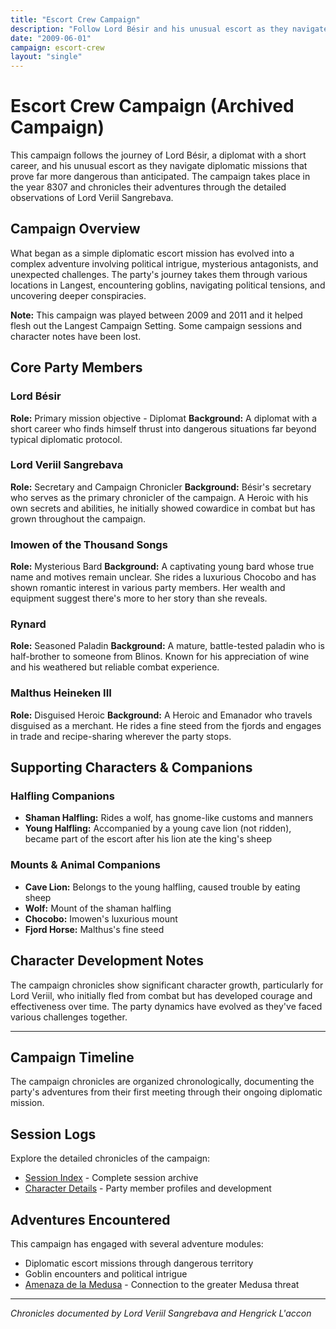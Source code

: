```yaml
---
title: "Escort Crew Campaign"
description: "Follow Lord Bésir and his unusual escort as they navigate diplomatic missions and unexpected dangers."
date: "2009-06-01"
campaign: escort-crew
layout: "single"
---
```


# Escort Crew Campaign (Archived Campaign)

This campaign follows the journey of Lord Bésir, a diplomat with a short career, and his unusual escort as they navigate diplomatic missions that prove far more dangerous than anticipated. The campaign takes place in the year 8307 and chronicles their adventures through the detailed observations of Lord Veriil Sangrebava.

## Campaign Overview

What began as a simple diplomatic escort mission has evolved into a complex adventure involving political intrigue, mysterious antagonists, and unexpected challenges. The party's journey takes them through various locations in Langest, encountering goblins, navigating political tensions, and uncovering deeper conspiracies.

**Note:** This campaign was played between 2009 and 2011 and it helped flesh out the Langest Campaign Setting. Some campaign sessions and character notes have been lost.

## Core Party Members

### **Lord Bésir**
**Role:** Primary mission objective - Diplomat
**Background:** A diplomat with a short career who finds himself thrust into dangerous situations far beyond typical diplomatic protocol.

### **Lord Veriil Sangrebava**
**Role:** Secretary and Campaign Chronicler
**Background:** Bésir's secretary who serves as the primary chronicler of the campaign. A Heroic with his own secrets and abilities, he initially showed cowardice in combat but has grown throughout the campaign.

### **Imowen of the Thousand Songs**
**Role:** Mysterious Bard
**Background:** A captivating young bard whose true name and motives remain unclear. She rides a luxurious Chocobo and has shown romantic interest in various party members. Her wealth and equipment suggest there's more to her story than she reveals.

### **Rynard**
**Role:** Seasoned Paladin
**Background:** A mature, battle-tested paladin who is half-brother to someone from Blinos. Known for his appreciation of wine and his weathered but reliable combat experience.

### **Malthus Heineken III**
**Role:** Disguised Heroic
**Background:** A Heroic and Emanador who travels disguised as a merchant. He rides a fine steed from the fjords and engages in trade and recipe-sharing wherever the party stops.

## Supporting Characters & Companions

### Halfling Companions
- **Shaman Halfling:** Rides a wolf, has gnome-like customs and manners
- **Young Halfling:** Accompanied by a young cave lion (not ridden), became part of the escort after his lion ate the king's sheep

### Mounts & Animal Companions
- **Cave Lion:** Belongs to the young halfling, caused trouble by eating sheep
- **Wolf:** Mount of the shaman halfling
- **Chocobo:** Imowen's luxurious mount
- **Fjord Horse:** Malthus's fine steed

## Character Development Notes

The campaign chronicles show significant character growth, particularly for Lord Veriil, who initially fled from combat but has developed courage and effectiveness over time. The party dynamics have evolved as they've faced various challenges together.

---

## Campaign Timeline

The campaign chronicles are organized chronologically, documenting the party's adventures from their first meeting through their ongoing diplomatic mission.

## Session Logs

Explore the detailed chronicles of the campaign:

- [Session Index](/campaigns/escort-crew-campaign/sessions/) - Complete session archive
- [Character Details](/campaigns/escort-crew-campaign/characters/) - Party member profiles and development

## Adventures Encountered

This campaign has engaged with several adventure modules:
- Diplomatic escort missions through dangerous territory
- Goblin encounters and political intrigue
- [Amenaza de la Medusa](/adventures/amenaza-de-la-medusa/) - Connection to the greater Medusa threat

---

*Chronicles documented by Lord Veriil Sangrebava and Hengrick L'accon*
